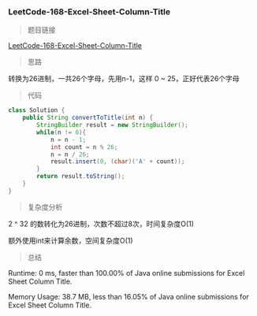 ### LeetCode-168-Excel-Sheet-Column-Title

> 题目链接

[LeetCode-168-Excel-Sheet-Column-Title](https://leetcode.com/problems/excel-sheet-column-title/)

> 思路

转换为26进制，一共26个字母，先用n-1，这样 0 ~ 25，正好代表26个字母

> 代码

```java
class Solution {
    public String convertToTitle(int n) {
        StringBuilder result = new StringBuilder();
        while(n != 0){
            n = n - 1;
            int count = n % 26;
            n = n / 26;
            result.insert(0, (char)('A' + count));
        }
        return result.toString();
    }
}
```

> 复杂度分析

2 ^ 32 的数转化为26进制，次数不超过8次，时间复杂度O(1)

额外使用int来计算余数，空间复杂度O(1)

> 总结

Runtime: 0 ms, faster than 100.00% of Java online submissions for Excel Sheet Column Title.

Memory Usage: 38.7 MB, less than 16.05% of Java online submissions for Excel Sheet Column Title.
